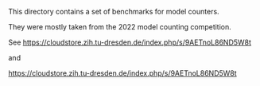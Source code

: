 This directory contains a set of benchmarks for model counters.

They were mostly taken from the 2022 model counting competition.

See https://cloudstore.zih.tu-dresden.de/index.php/s/9AETnoL86ND5W8t

and

https://cloudstore.zih.tu-dresden.de/index.php/s/9AETnoL86ND5W8t
